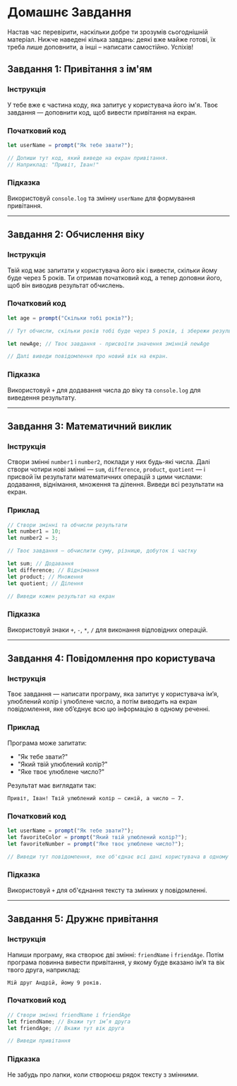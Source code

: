 # Домашнє Завдання

Настав час перевірити, наскільки добре ти зрозумів сьогоднішній матеріал. Нижче наведені кілька завдань: деякі вже майже готові, їх треба лише доповнити, а інші – написати самостійно. Успіхів!

## Завдання 1: Привітання з ім'ям

### Інструкція

У тебе вже є частина коду, яка запитує у користувача його ім'я. Твоє завдання — доповнити код, щоб вивести привітання на екран.

### Початковий код

```javascript
let userName = prompt("Як тебе звати?");

// Допиши тут код, який виведе на екран привітання.
// Наприклад: "Привіт, Іван!"
```

### Підказка

Використовуй `console.log` та змінну `userName` для формування привітання.

---

## Завдання 2: Обчислення віку

### Інструкція

Твій код має запитати у користувача його вік і вивести, скільки йому буде через 5 років. Ти отримав початковий код, а тепер доповни його, щоб він виводив результат обчислень.

### Початковий код

```javascript
let age = prompt("Скільки тобі років?");

// Тут обчисли, скільки років тобі буде через 5 років, і збережи результат у змінну newAge.

let newAge; // Твоє завдання - присвоїти значення змінній newAge

// Далі виведи повідомлення про новий вік на екран.
```

### Підказка

Використовуй `+` для додавання числа до віку та `console.log` для виведення результату.

---

## Завдання 3: Математичний виклик

### Інструкція

Створи змінні `number1` і `number2`, поклади у них будь-які числа. Далі створи чотири нові змінні — `sum`, `difference`, `product`, `quotient` — і присвой їм результати математичних операцій з цими числами: додавання, віднімання, множення та ділення. Виведи всі результати на екран.

### Приклад

```javascript
// Створи змінні та обчисли результати
let number1 = 10;
let number2 = 3;

// Твоє завдання — обчислити суму, різницю, добуток і частку

let sum; // Додавання
let difference; // Віднімання
let product; // Множення
let quotient; // Ділення

// Виведи кожен результат на екран
```

### Підказка

Використовуй знаки `+`, `-`, `*`, `/` для виконання відповідних операцій.

---

## Завдання 4: Повідомлення про користувача

### Інструкція

Твоє завдання — написати програму, яка запитує у користувача ім’я, улюблений колір і улюблене число, а потім виводить на екран повідомлення, яке об’єднує всю цю інформацію в одному реченні.

### Приклад

Програма може запитати:

- "Як тебе звати?"
- "Який твій улюблений колір?"
- "Яке твоє улюблене число?"

Результат має виглядати так:

```
Привіт, Іван! Твій улюблений колір — синій, а число — 7.
```

### Початковий код

```javascript
let userName = prompt("Як тебе звати?");
let favoriteColor = prompt("Який твій улюблений колір?");
let favoriteNumber = prompt("Яке твоє улюблене число?");

// Виведи тут повідомлення, яке об'єднає всі дані користувача в одному реченні.
```

### Підказка

Використовуй `+` для об'єднання тексту та змінних у повідомленні.

---

## Завдання 5: Дружнє привітання

### Інструкція

Напиши програму, яка створює дві змінні: `friendName` і `friendAge`. Потім програма повинна вивести привітання, у якому буде вказано ім’я та вік твого друга, наприклад:

```
Мій друг Андрій, йому 9 років.
```

### Початковий код

```javascript
// Створи змінні friendName і friendAge
let friendName; // Вкажи тут ім’я друга
let friendAge; // Вкажи тут вік друга

// Виведи привітання
```

### Підказка

Не забудь про лапки, коли створюєш рядок тексту з змінними.
